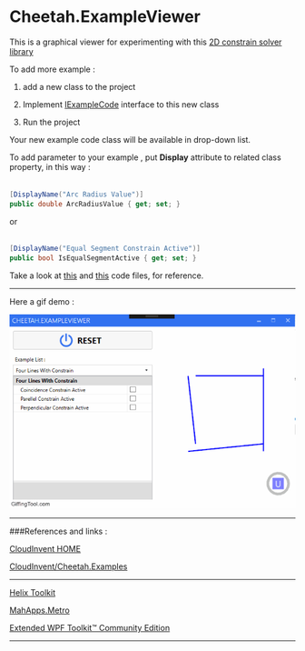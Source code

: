 # **Cheetah.ExampleViewer**

This is a graphical viewer for experimenting with this [2D constrain solver library](https://github.com/CloudInvent/Cheetah.Examples)

To add more example :

1) add a new class to the project 

2) Implement [IExampleCode](https://github.com/tenacious/Cheetah.ExampleViewer/blob/master/Cheetah.ExampleViewer/Examples/IExampleCode.cs) interface to this new class

3) Run the project

Your new example code class will be available in drop-down list. 

To add parameter to your example , put **Display** attribute to related class property, in this way :

```C#

[DisplayName("Arc Radius Value")]
public double ArcRadiusValue { get; set; }

```
or 
        
```C#

[DisplayName("Equal Segment Constrain Active")]
public bool IsEqualSegmentActive { get; set; }

```

Take a look at [this](https://github.com/tenacious/Cheetah.ExampleViewer/blob/master/Cheetah.ExampleViewer/Examples/FourLinesWithConstrain.cs) and [this](https://github.com/tenacious/Cheetah.ExampleViewer/blob/master/Cheetah.ExampleViewer/Examples/RoundedRectangle.cs) code files, for reference.
____

Here a gif demo :

![](docs/images/example_viewer.gif)

____

###References and links : 

[CloudInvent HOME](http://www.cloud-invent.com/)

[CloudInvent/Cheetah.Examples](https://github.com/CloudInvent/Cheetah.Examples)
_____

[Helix Toolkit](https://github.com/helix-toolkit)

[MahApps.Metro](https://github.com/MahApps/MahApps.Metro)

[Extended WPF Toolkit™ Community Edition](https://wpftoolkit.codeplex.com/)


____
